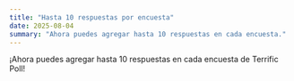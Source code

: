 ```yaml
---
title: "Hasta 10 respuestas por encuesta"
date: 2025-08-04
summary: "Ahora puedes agregar hasta 10 respuestas en cada encuesta."
---
```


¡Ahora puedes agregar hasta 10 respuestas en cada encuesta de Terrific Poll!

<!-- Escribe aquí tu contenido -->
